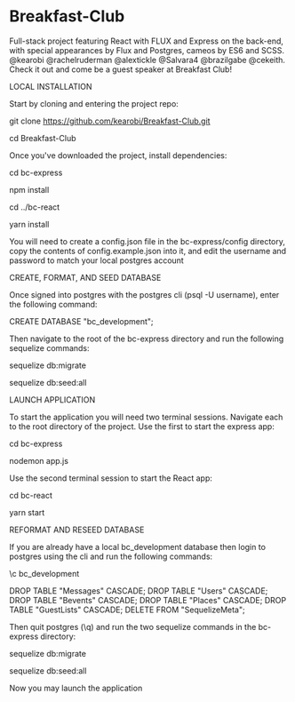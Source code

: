# Breakfast-Club
Full-stack project featuring React with FLUX and Express on the back-end, with special appearances by Flux and Postgres, cameos by ES6 and SCSS. @kearobi @rachelruderman @alextickle @Salvara4 @brazilgabe @cekeith. Check it out and come be a guest speaker at Breakfast Club!

LOCAL INSTALLATION


Start by cloning and entering the project repo:

git clone https://github.com/kearobi/Breakfast-Club.git

cd Breakfast-Club

Once you've downloaded the project, install dependencies:

cd bc-express

npm install

cd ../bc-react

yarn install

You will need to create a config.json file in the bc-express/config directory, copy the contents of config.example.json into it,
and edit the username and password to match your local postgres account

CREATE, FORMAT, AND SEED DATABASE


Once signed into postgres with the postgres cli (psql -U username), enter the following command:

CREATE DATABASE "bc_development";

Then navigate to the root of the bc-express directory and run the following sequelize commands:

sequelize db:migrate

sequelize db:seed:all

LAUNCH APPLICATION


To start the application you will need two terminal sessions. Navigate each to the root directory of the project. Use the first to start the express app:

cd bc-express

nodemon app.js

Use the second terminal session to start the React app:

cd bc-react

yarn start

REFORMAT AND RESEED DATABASE


If you are already have a local bc_development database then login to postgres using the cli and run the following commands:

\c bc_development

DROP TABLE "Messages" CASCADE; DROP TABLE "Users" CASCADE; DROP TABLE "Bevents" CASCADE; DROP TABLE "Places" CASCADE; DROP TABLE "GuestLists" CASCADE; DELETE FROM "SequelizeMeta";

Then quit postgres (\q) and run the two sequelize commands in the bc-express directory:

sequelize db:migrate

sequelize db:seed:all

Now you may launch the application
